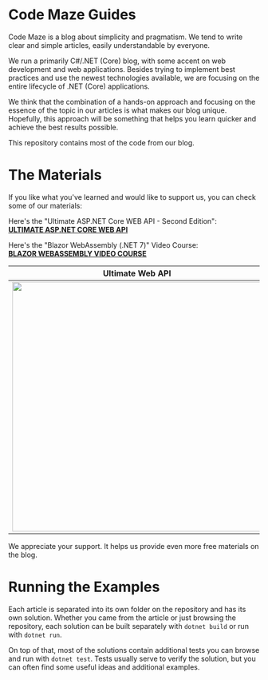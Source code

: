 # Code Maze Guides
Code Maze is a blog about simplicity and pragmatism. We tend to write clear and simple articles, easily understandable by everyone.

We run a primarily C#/.NET (Core) blog, with some accent on web development and web applications. Besides trying to implement best practices and use the newest technologies available, we are focusing on the entire lifecycle of .NET (Core) applications.

We think that the combination of a hands-on approach and focusing on the essence of the topic in our articles is what makes our blog unique. Hopefully, this approach will be something that helps you learn quicker and achieve the best results possible.

This repository contains most of the code from our blog.

The Materials
==============================
If you like what you've learned and would like to support us, you can check some of our materials:

Here's the "Ultimate ASP.NET Core WEB API - Second Edition": <br/>
**[ULTIMATE ASP.NET CORE WEB API](https://code-maze.com/ultimate-aspnetcore-webapi-second-edition/?source=github)**

Here's the "Blazor WebAssembly (.NET 7)" Video Course: <br/>
**[BLAZOR WEBASSEMBLY VIDEO COURSE](https://code-maze.com/blazor-webassembly-course/?source=github)**

| Ultimate Web API  | Blazor WebAssembly |
| - | - |
| [<img src="https://code-maze.com/wp-content/uploads/2022/08/ultimate-aspnet-core-banner-v3-690-min.webp"  width="500">](https://code-maze.com/ultimate-aspnetcore-webapi-second-edition/?source=github) | [<img src="https://code-maze.com/wp-content/uploads/2021/04/banner-blog-final-min.png"  width="500">](https://code-maze.com/blazor-webassembly-course/?source=github) |

We appreciate your support. It helps us provide even more free materials on the blog.

Running the Examples
================
Each article is separated into its own folder on the repository and has its own solution. Whether you came from the article or just browsing the repository, each solution can be built separately with `dotnet build` or run with `dotnet run`.

On top of that, most of the solutions contain additional tests you can browse and run with `dotnet test`. Tests usually serve to verify the solution, but you can often find some useful ideas and additional examples.

